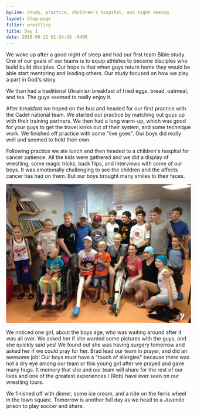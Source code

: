 ```yaml
---
byLine: Study, practice, children's hospital, and sight seeing
layout: blog-page
filter: wrestling
title: Day 1
date: 2018-06-21 01:34:43 -0400
---
```

We woke up after a good night of sleep and had our first team Bible study. One of our goals of our teams is to equip athletes to become disciples who build build disciples. Our hope is that when guys return home they would be able start mentoring and leading others. Our study focused on how we play a part in God's story.

We than had a traditional Ukrainian breakfast of fried eggs, bread, oatmeal, and tea. The guys seemed to really enjoy it.

After breakfast we hoped on the bus and headed for our first practice with the Cadet national team. We started out practice by matching out guys up with their training partners. We then had a long warm-up, which was good for your guys to get the travel kinks out of their system, and some technique work. We finished off practice with some "live goes". Our boys did really well and seemed to hold their own.

Following practice we ate lunch and then headed to a children's hospital for cancer patience. All the kids were gathered and we did a display of wrestling, some magic tricks, back flips, and interviews with some of our boys. It was emotionally challenging to see the children and the affects cancer has had on them. But our boys brought many smiles to their faces.

![](/uploads/2018/06/21/IMG_1683.JPG)

We noticed one girl, about the boys age, who was waiting around after it was all over. We asked her if she wanted some pictures with the guys, and she quickly said yes! We found out she was having surgery tomorrow and asked her if we could pray for her. Brad lead our team in prayer, and did an awesome job! Our boys must have a "touch of allergies" because there was not a dry eye among our team or this young girl after we prayed and gave many hugs. It memory that she and our team will share for the rest of our lives and one of the greatest experiences I (Rob) have ever seen on our wrestling tours.

We finished off with dinner, some ice cream, and a ride on the ferris wheel in the town square. Tomorrow is another full day as we head to a Juvenile prison to play soccer and share.